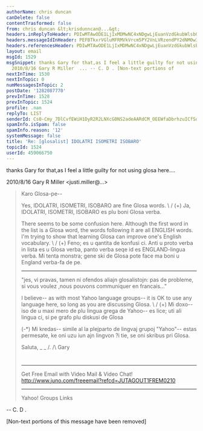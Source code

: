```yaml
---
authorName: chris duncan
canDelete: false
contentTrasformed: false
from: chris duncan &lt;krisdunncan@...&gt;
headers.inReplyToHeader: PDIwMTAwODE1LjIxMDMwNC4xNDgwLjEuanVzdGkubWlsbGVyQGp1bm8uY29tPg==
headers.messageIdInHeader: PEFBTkxrVGluMFRMVkVrcm5PY2VnLVRzendPY2dNM0w3SFBCNzhrLVJaZmg1NUBtYWlsLmdtYWlsLmNvbT4=
headers.referencesHeader: PDIwMTAwODE1LjIxMDMwNC4xNDgwLjEuanVzdGkubWlsbGVyQGp1bm8uY29tPg==
layout: email
msgId: 1529
msgSnippet: thanks Gary for that,as I feel a little guilty for not using glosa here....
  2010/8/16 Gary R Miller  ... -- C. D . [Non-text portions of
nextInTime: 1530
nextInTopic: 0
numMessagesInTopic: 2
postDate: '1282087770'
prevInTime: 1528
prevInTopic: 1524
profile: .nan
replyTo: LIST
senderId: Cs0-Cmy_7DlCvfEWiH1DyR2R2LNXcG0NS2adeAARdCM_OEEWfaDbrhzuICfSoNWj7yIn3C1cCv-SdCQjjoCYs-LBbP7oNIfY3rPs
spamInfo.isSpam: false
spamInfo.reason: '12'
systemMessage: false
title: 'Re: [glosalist] IDOLATRI ISOMETRI ISOBARO'
topicId: 1524
userId: 459066750
---
```


thanks Gary for that,as I feel a little guilty for not using glosa here....

2010/8/16 Gary R Miller <justi.miller@...>

> Karo Glosa-pe--
>
> Yes, IDOLATRI, ISOMETRI, ISOBARO are fine Glosa words.
> \ /
> (+) Ja, IDOLATRI, ISOMETRI, ISOBARO es plu boni Glosa verba.
>
> There seems to be some confusion here.  Although the first word in the
> list is a Glosa word, the words following it are all ENGLISH words.  I'm
> trying to show that learning Glosa can improve one's English vocabulary.
> \ /
> (+) Feno; es u qantita de konfusi ci.  Anti u proto verba in lista es u
> Glosa verba, panto verba seqe id es ENGLAND-lingua verba.  Mi tenta
> monstra; gene ski de Glosa pote face ma boni u England verba-fa de pe.
>
>  * * *
>
> "jes, vi pravas, tamen ni ofendos aliajn glosalistojn: pas de probleme,
> si vous voulez ,nous pouvons communiquer en francais..."
>
> I believe-- as with most Yahoo language groups-- it is OK to use any
> language here, so long as you are discussing Glosa.
> \ /
> (+) Mi doxo-- iso de u maxi mero de plu lingua grega de Yahoo-- es lice;
> uti ali lingua ci, si pe grafo plu diskusi de Glosa
>
> (-*) Mi kredas-- simile al la plejparto de lingvaj grupoj "Yahoo"-- estas
> permesate, ke oni uzu iun ajn lingvon ?i tie, se oni skribus pri Glosa.
>
> Saluta,
> _ _
> /.
> /\   Gary
> #
>
> ____________________________________________________________
> Get Free Email with Video Mail & Video Chat!
> http://www.juno.com/freeemail?refcd=JUTAGOUT1FREM0210
>
>
> ------------------------------------
>
> Yahoo! Groups Links
>
>
>
>


-- 
C. D .


[Non-text portions of this message have been removed]


